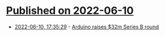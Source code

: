 # [Published on 2022-06-10](index.md)

* [2022-06-10, 17:35:29](https://news.ycombinator.com/item?id=31697128) - [Arduino raises $32m Series B round](https://blog.arduino.cc/2022/06/07/ready-to-transform-the-enterprise-world-we-are/)
